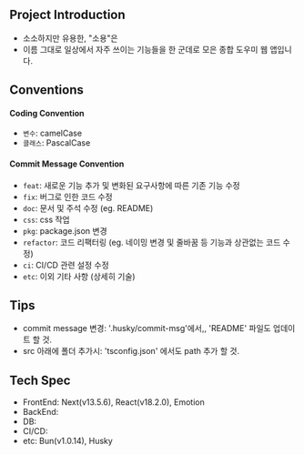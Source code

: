 ## Project Introduction

- 소소하지만 유용한, "소용"은
- 이름 그대로 일상에서 자주 쓰이는 기능들을 한 군데로 모은 종합 도우미 웹 앱입니다.

## Conventions

#### Coding Convention

- `변수`: camelCase
- `클래스`: PascalCase

#### Commit Message Convention

- `feat`: 새로운 기능 추가 및 변화된 요구사항에 따른 기존 기능 수정
- `fix`: 버그로 인한 코드 수정
- `doc`: 문서 및 주석 수정 (eg. README)
- `css`: css 작업
- `pkg`: package.json 변경
- `refactor`: 코드 리팩터링 (eg. 네이밍 변경 및 줄바꿈 등 기능과 상관없는 코드 수정)
- `ci`: CI/CD 관련 설정 수정
- `etc`: 이외 기타 사항 (상세히 기술)

## Tips

- commit message 변경: '.husky/commit-msg'에서,, 'README' 파일도 업데이트 할 것.
- src 아래에 폴더 추가시: 'tsconfig.json' 에서도 path 추가 할 것.

## Tech Spec

- FrontEnd: Next(v13.5.6), React(v18.2.0), Emotion
- BackEnd:
- DB:
- CI/CD:
- etc: Bun(v1.0.14), Husky
